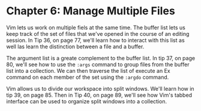 Chapter 6: Manage Multiple Files
================================

Vim lets us work on multiple fiels at the same time. The buffer list lets us
keep track of the set of files that we've opened in the course of an editing
session. In Tip 36, on page 77, we'll learn how to interact with this list as
well las learn the distinction between a file and a buffer.

The argument list is a greate complement to the buffer list. In tip 37, on
page 80, we'll see how to use the `:args` command to group files from the
buffer list into a collection. We can then traverse the list of execute an Ex
command on each member of the set using the `:argdo` command.

Vim allows us to divide our workspace into split windows. We'll learn how in
tip 39, on page 85. Then in Tip 40, on page 89, we'll see how Vim's tabbed
interface can be used to organize split windows into a collection.

